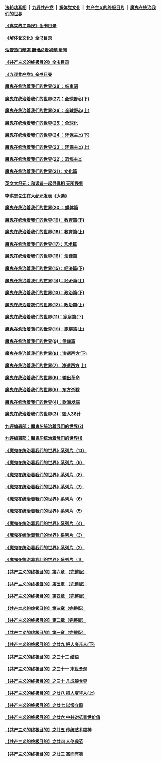 ####  [法轮功真相](../../../../basic/blob/master/README.md?t=07010501) &nbsp;|&nbsp; [九评共产党](../../../../9ping.md/blob/master/README.md?t=07010501) &nbsp;|&nbsp; [解体党文化](../../../../jtdwh.md/blob/master/README.md?t=07010501)  &nbsp;|&nbsp; [共产主义的终极目的](../../../../gczydzjmd.md/blob/master/README.md?t=07010501) &nbsp;|&nbsp; [魔鬼在统治我们的世界](../../../../mgztzwmdsj.md/blob/master/README.md?t=07010501) 

#### [《真实的江泽民》全书目录](../pages/nsc422/n13721399.md?t=07010501) 

#### [《解体党文化》全书目录](../pages/nsc422/n13721157.md?t=07010501) 

#### [油管热门频道 翻墙必看视频 新闻](http://45.76.130.85:81/youtube.html?07010501)

#### [《共产主义的终极目的》全书目录](../pages/nsc422/n13721048.md?t=07010501) 

#### [《九评共产党》全书目录](../pages/nsc422/n13708085.md?t=07010501) 

#### [魔鬼在统治着我们的世界(28)：结束语](../pages/nsc422/n10936246.md?t=07010501) 

#### [魔鬼在统治着我们的世界(27)：全球野心(下)](../pages/nsc422/n10928319.md?t=07010501) 

#### [魔鬼在统治着我们的世界(26)：全球野心(上)](../pages/nsc422/n10900318.md?t=07010501) 

#### [魔鬼在统治着我们的世界(25)：全球化](../pages/nsc422/n10788205.md?t=07010501) 

#### [魔鬼在统治着我们的世界(24)：环保主义(下)](../pages/nsc422/n10695307.md?t=07010501) 

#### [魔鬼在统治着我们的世界(23)：环保主义(上)](../pages/nsc422/n10688613.md?t=07010501) 

#### [魔鬼在统治着我们的世界(22)：恐怖主义](../pages/nsc422/n10614727.md?t=07010501) 

#### [魔鬼在统治着我们的世界(21)：文化篇](../pages/nsc422/n10597706.md?t=07010501) 

#### [英文大纪元：和读者一起寻真相 无所畏惧](../pages/nsc422/n12542027.md?t=07010501) 

#### [李洪志先生在大纪元发表《大选》](../pages/nsc422/n12534746.md?t=07010501) 

#### [魔鬼在统治着我们的世界(20)：媒体篇](../pages/nsc422/n10586579.md?t=07010501) 

#### [魔鬼在统治着我们的世界(19)：教育篇(下)](../pages/nsc422/n10564808.md?t=07010501) 

#### [魔鬼在统治着我们的世界(18)：教育篇(上)](../pages/nsc422/n10526970.md?t=07010501) 

#### [魔鬼在统治着我们的世界(17)：艺术篇](../pages/nsc422/n10499093.md?t=07010501) 

#### [魔鬼在统治着我们的世界(16)：法律篇](../pages/nsc422/n10485969.md?t=07010501) 

#### [魔鬼在统治着我们的世界(15)：经济篇(下)](../pages/nsc422/n10469975.md?t=07010501) 

#### [魔鬼在统治着我们的世界(14)：经济篇(上)](../pages/nsc422/n10457370.md?t=07010501) 

#### [魔鬼在统治着我们的世界(13)：政治篇(下)](../pages/nsc422/n10448270.md?t=07010501) 

#### [魔鬼在统治着我们的世界(12)：政治篇(上)](../pages/nsc422/n10444576.md?t=07010501) 

#### [魔鬼在统治着我们的世界(11)：家庭篇(下)](../pages/nsc422/n10440961.md?t=07010501) 

#### [魔鬼在统治着我们的世界(10)：家庭篇(上)](../pages/nsc422/n10435448.md?t=07010501) 

#### [魔鬼在统治着我们的世界(9)：信仰篇](../pages/nsc422/n10432159.md?t=07010501) 

#### [魔鬼在统治着我们的世界(8)：渗透西方(下)](../pages/nsc422/n10429603.md?t=07010501) 

#### [魔鬼在统治着我们的世界(7)：渗透西方(上)](../pages/nsc422/n10426013.md?t=07010501) 

#### [魔鬼在统治着我们的世界(6)：输出革命](../pages/nsc422/n10421536.md?t=07010501) 

#### [魔鬼在统治着我们的世界(5)：东方杀戮](../pages/nsc422/n10417707.md?t=07010501) 

#### [魔鬼在统治着我们的世界(4)：欧洲发端](../pages/nsc422/n10414890.md?t=07010501) 

#### [魔鬼在统治着我们的世界(3)：毁人36计](../pages/nsc422/n10411583.md?t=07010501) 

#### [九评编辑部：魔鬼在统治着我们的世界(2)](../pages/nsc422/n10410036.md?t=07010501) 

#### [九评编辑部：魔鬼在统治着我们的世界(1)](../pages/nsc422/n10406825.md?t=07010501) 

#### [《魔鬼在统治着我们的世界》系列片（10）](../pages/nsc422/n12292670.md?t=07010501) 

#### [《魔鬼在统治着我们的世界》系列片（9）](../pages/nsc422/n12290859.md?t=07010501) 

#### [《魔鬼在统治着我们的世界》系列片（8）](../pages/nsc422/n12287445.md?t=07010501) 

#### [《魔鬼在统治着我们的世界》系列片（7）](../pages/nsc422/n12283425.md?t=07010501) 

#### [《魔鬼在统治着我们的世界》系列片（6）](../pages/nsc422/n12282314.md?t=07010501) 

#### [《魔鬼在统治着我们的世界》系列片（5）](../pages/nsc422/n12281419.md?t=07010501) 

#### [《魔鬼在统治着我们的世界》系列片（4）](../pages/nsc422/n12274024.md?t=07010501) 

#### [《魔鬼在统治着我们的世界》系列片（3）](../pages/nsc422/n12271322.md?t=07010501) 

#### [《魔鬼在统治着我们的世界》系列片（2）](../pages/nsc422/n12269049.md?t=07010501) 

#### [《魔鬼在统治着我们的世界》系列片（1）](../pages/nsc422/n12267575.md?t=07010501) 

#### [【共产主义的终极目的】第六章 （完整版）](../pages/nsc422/n11428913.md?t=07010501) 

#### [【共产主义的终极目的】第五章 （完整版）](../pages/nsc422/n11428912.md?t=07010501) 

#### [【共产主义的终极目的】第四章 （完整版）](../pages/nsc422/n11428907.md?t=07010501) 

#### [【共产主义的终极目的】第三章（完整版）](../pages/nsc422/n11428848.md?t=07010501) 

#### [【共产主义的终极目的】第二章（完整版）](../pages/nsc422/n11428831.md?t=07010501) 

#### [【共产主义的终极目的】第一章（完整版）](../pages/nsc422/n11417651.md?t=07010501) 

#### [【共产主义的终极目的】之廿九 把人变非人(下)](../pages/nsc422/n11344140.md?t=07010501) 

#### [【共产主义的终极目的】之三十二 结语](../pages/nsc422/n11360535.md?t=07010501) 

#### [【共产主义的终极目的】之三十一 末世景观](../pages/nsc422/n11351129.md?t=07010501) 

#### [【共产主义的终极目的】之三十 几成狼世界](../pages/nsc422/n11348280.md?t=07010501) 

#### [【共产主义的终极目的】之廿八 把人变非人(上)](../pages/nsc422/n11340492.md?t=07010501) 

#### [【共产主义的终极目的】之廿七 以恨立国](../pages/nsc422/n11336944.md?t=07010501) 

#### [【共产主义的终极目的】之廿六 中共对抗普世价值](../pages/nsc422/n11324785.md?t=07010501) 

#### [【共产主义的终极目的】之廿五 传统艺术颂神](../pages/nsc422/n11296396.md?t=07010501) 

#### [【共产主义的终极目的】之廿四 人伦典范](../pages/nsc422/n11296397.md?t=07010501) 

#### [【共产主义的终极目的】之廿三 富而有德](../pages/nsc422/n11283598.md?t=07010501) 

<img src='http://gfw-breaker.win/goodnews/indexes/nsc422.md' width='0px' height='0px'/>
